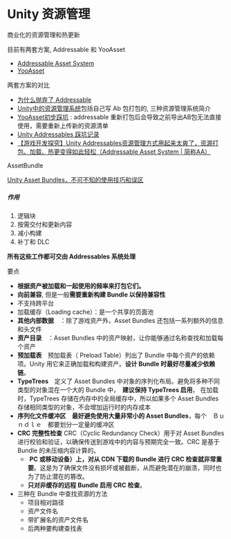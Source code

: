 # Unity 资源管理

商业化的资源管理和热更新

目前有两套方案, Addressable 和 YooAsset

- [Addressable Asset System](https://docs.unity3d.com/Packages/com.unity.addressables@0.3/manual/index.html "Addressable Asset System")
- [YooAsset](https://www.yooasset.com/en-US/docs/Introduce)

两套方案的对比

- [为什么抛弃了 Addressable](https://www.cnblogs.com/LiuOcean-Blog/p/wei-shen-me-pao-qi-le-addressable.html "发布于 2023-04-12 15:25")
- [Unity中的资源管理系统](https://zhuanlan.zhihu.com/p/660510471)包括自己写 Ab 包打包的, 三种资源管理系统简介
- [YooAsset初步踩坑](https://www.bilibili.com/read/cv27888163/) : addressable 重新打包后会导致之前导出AB包无法直接使用，需要重新上传新的资源清单
- [Unity Addressables 踩坑记录](https://zhuanlan.zhihu.com/p/403799972)
- [【游戏开发探究】Unity Addressables资源管理方式用起来太爽了，资源打包、加载、热更变得如此轻松（Addressable Asset System | 简称AA）](https://blog.csdn.net/linxinfa/article/details/122390621)

AssetBundle

[Unity Asset Bundles，不可不知的使用技巧和误区](https://mp.weixin.qq.com/s/2wMpO9h7aCcv3gpVBJxQDA)

##### 作用

1. 逻辑块
2. 按需交付和更新内容
3. 减小构建
4. 补丁和 DLC

**所有这些工作都可交由 Addressables 系统处理**

要点

- **根据资产被加载和一起使用的频率来打包它们。**
- **向前兼容**, 但是一般**需要重新构建 Bundle 以保持兼容性**
- 不支持跨平台
- 加载缓存（Loading cache）：是一个共享的页面池
- **其他内部数据**　：除了游戏资产外，Asset Bundles 还包括一系列额外的信息和头文件
- **资产目录**　：Asset Bundles 中的资产映射，让你能够通过名称查找和加载每个资产
- **预加载表**　预加载表（ Preload Table）列出了 Bundle 中每个资产的依赖项。Unity 用它来正确加载和构建资产。**设计 Bundle 时最好尽量减少依赖链**。
- **TypeTrees**　定义了 Asset Bundles 中对象的序列化布局。避免将多种不同类型的对象混在一个大的 Bundle 中，　**建议保持 TypeTrees 启用**， 在加载时，TypeTrees 存储在内存中的全局缓存中，所以如果多个 Asset Bundles 存储相同类型的对象，不会增加运行时的内存成本
- **序列化文件缓冲区**　**最好避免使用大量非常小的 Asset Bundles**，每个　Ｂｕｎｄｌｅ　都要划分一定量的缓冲区
- **CRC 完整性检查** CRC（Cyclic Redundancy Check）用于对 Asset Bundles 进行校验和验证，以确保传送到游戏中的内容与预期完全一致。CRC 是基于 Bundle 的未压缩内容计算的。
	-  **PC 或移动设备）上，对从 CDN 下载的 Bundle 进行 CRC 检查就非常重要**。这是为了确保文件没有损坏或被截断，从而避免潜在的崩溃，同时也为了防止潜在的篡改。
	- **只对非缓存的远程 Bundle 启用 CRC 检查**。
- 三种在 Bundle 中查找资源的方法
	- 项目相对路径
	- 资产文件名
	- 带扩展名的资产文件名
	- 后两种要构建查找表


